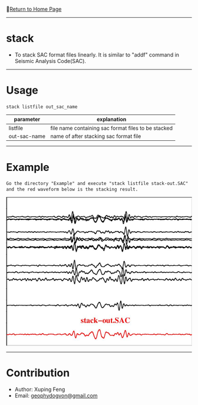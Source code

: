 :hotel:[Return to Home Page](https://github.com/geophydog/geophydog.github.io)

***

# stack  
- To stack SAC format files linearly. It is similar to "addf" command in Seismic Analysis Code(SAC).

***

# Usage
```
stack listfile out_sac_name
```
| parameter | explanation |
|-----------|-------------|
| listfile  | file name containing sac format files to be stacked |
|out-sac-name| name of after stacking sac format file |

***

# Example
```
Go the directory "Example" and execute "stack listfile stack-out.SAC" and the red waveform below is the stacking result.
```
![Demo](https://github.com/geophydog/stack_sacformat_files/blob/master/images/stack.jpg)

***

# Contribution
- Author: Xuping Feng
- Email: geophydogvon@gmail.com
